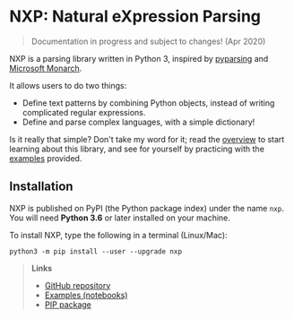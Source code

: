
# NXP: Natural eXpression Parsing

> Documentation in progress and subject to changes! (Apr 2020)

NXP is a parsing library written in Python 3, inspired by [pyparsing](https://github.com/pyparsing/pyparsing) and [Microsoft Monarch](https://microsoft.github.io/monaco-editor/monarch.html). 

It allows users to do two things:

- Define text patterns by combining Python objects, instead of writing complicated regular expressions.
- Define and parse complex languages, with a simple dictionary!

Is it really that simple? Don't take my word for it; read the [overview](overview) to start learning about this library, and see for yourself by practicing with the [examples](https://github.com/jhadida/nxp/tree/master/examples) provided.

## Installation

NXP is published on PyPI (the Python package index) under the name `nxp`. You will need **Python 3.6** or later installed on your machine.

To install NXP, type the following in a terminal (Linux/Mac):
```
python3 -m pip install --user --upgrade nxp
```

> **Links**
> - [GitHub repository](https://github.com/jhadida/nxp)
> - [Examples (notebooks)](https://github.com/jhadida/nxp/tree/master/examples)
> - [PIP package](https://pypi.org/project/nxp/)

